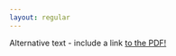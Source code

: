 ```yaml
---
layout: regular
---
```



<object data="CV_Karn,A.pdf" type="application/pdf" width="450" height="600">
  <p>Alternative text - include a link <a href="CV_Karn,A.pdff">to the PDF!</a></p>
</object>





